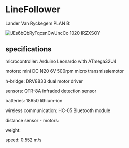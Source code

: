 # LineFollower
Lander Van Ryckegem
PLAN B:

![JEs6bQbRyTqcsnCwUncCo 1020 IRZXSOY](https://github.com/LanVnR/Linefollower/assets/146451866/f6bf3b31-2213-4a71-95f5-c29d18aa2089)

 
## specifications

microcontroller: Arduino Leonardo with ATmega32U4

motors: mini DC N20 6V 500rpm micro transmissiemotor

h-bridge: DRV8833 dual motor driver

sensors: QTR-8A infraded detection sensor

batteries: 18650 lithium-ion

wireless communication: HC-05 Bluetooth module

distance sensor - motors: 

weight:

speed: 0.552 m/s

